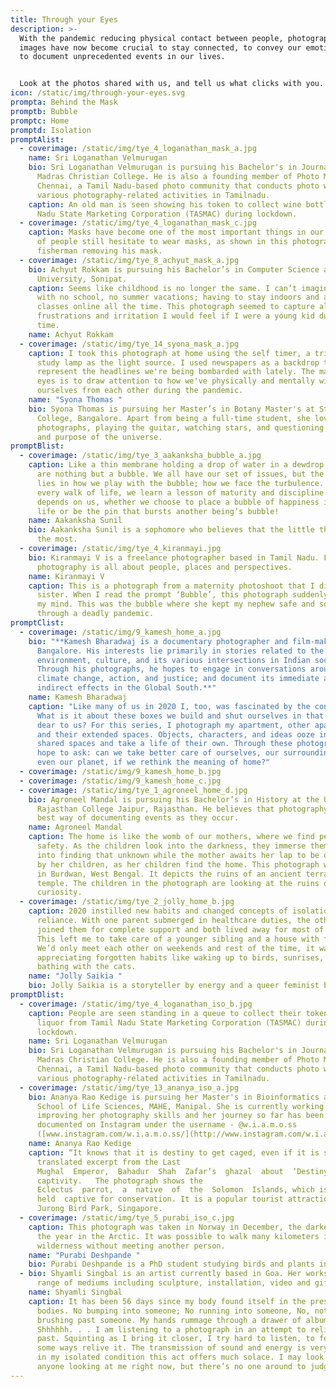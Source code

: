 ```yaml
---
title: Through your Eyes
description: >-
  With the pandemic reducing physical contact between people, photographs and
  images have now become crucial to stay connected, to convey our emotions, and
  to document unprecedented events in our lives. 


  Look at the photos shared with us, and tell us what clicks with you.
icon: /static/img/through-your-eyes.svg
prompta: Behind the Mask
promptb: Bubble
promptc: Home
promptd: Isolation
promptAlist:
  - coverimage: /static/img/tye_4_loganathan_mask_a.jpg
    name: Sri Loganathan Velmurugan
    bio: Sri Loganathan Velmurugan is pursuing his Bachelor's in Journalism at
      Madras Christian College. He is also a founding member of Photo Meet
      Chennai, a Tamil Nadu-based photo community that conducts photo walks and
      various photography-related activities in Tamilnadu.
    caption: An old man is seen showing his token to collect wine bottles from Tamil
      Nadu State Marketing Corporation (TASMAC) during lockdown.
  - coverimage: /static/img/tye_4_loganathan_mask_c.jpg
    caption: Masks have become one of the most important things in our lives. A lot
      of people still hesitate to wear masks, as shown in this photograph of a
      fisherman removing his mask.
  - coverimage: /static/img/tye_8_achyut_mask_a.jpg
    bio: Achyut Rokkam is pursuing his Bachelor’s in Computer Science at Ashoka
      University, Sonipat.
    caption: Seems like childhood is no longer the same. I can’t imagine a childhood
      with no school, no summer vacations; having to stay indoors and attend
      classes online all the time. This photograph seemed to capture all the
      frustrations and irritation I would feel if I were a young kid during this
      time.
    name: Achyut Rokkam
  - coverimage: /static/img/tye_14_syona_mask_a.jpg
    caption: I took this photograph at home using the self timer, a tripod and a
      study lamp as the light source. I used newspapers as a backdrop to
      represent the headlines we're being bombarded with lately. The mask on the
      eyes is to draw attention to how we've physically and mentally withdrawn
      ourselves from each other during the pandemic.
    name: "Syona Thomas "
    bio: Syona Thomas is pursuing her Master’s in Botany Master's at St. Joseph’s
      College, Bangalore. Apart from being a full-time student, she loves taking
      photographs, playing the guitar, watching stars, and questioning the birth
      and purpose of the universe.
promptBlist:
  - coverimage: /static/img/tye_3_aakanksha_bubble_a.jpg
    caption: Like a thin membrane holding a drop of water in a dewdrop, our lives
      are nothing but a bubble. We all have our set of issues, but the beauty
      lies in how we play with the bubble; how we face the turbulence. Through
      every walk of life, we learn a lesson of maturity and discipline. It all
      depends on us, whether we choose to place a bubble of happiness in one’s
      life or be the pin that bursts another being’s bubble!
    name: Aakanksha Sunil
    bio: Aakanksha Sunil is a sophomore who believes that the little things matter
      the most.
  - coverimage: /static/img/tye_4_kiranmayi.jpg
    bio: Kiranmayi V is a freelance photographer based in Tamil Nadu. For Kiranmayi,
      photography is all about people, places and perspectives.
    name: Kiranmayi V
    caption: This is a photograph from a maternity photoshoot that I did for my
      sister. When I read the prompt ‘Bubble’, this photograph suddenly came to
      my mind. This was the bubble where she kept my nephew safe and sound
      through a deadly pandemic.
promptClist:
  - coverimage: /static/img/9_kamesh_home_a.jpg
    bio: "**Kamesh Bharadwaj is a documentary photographer and film-maker based in
      Bangalore. His interests lie primarily in stories related to the
      environment, culture, and its various intersections in Indian society.
      Through his photographs, he hopes to engage in conversations around
      climate change, action, and justice; and document its immediate and
      indirect effects in the Global South.**"
    name: Kamesh Bharadwaj
    caption: "Like many of us in 2020 I, too, was fascinated by the concept of home.
      What is it about these boxes we build and shut ourselves in that are so
      dear to us? For this series, I photograph my apartment, other apartments,
      and their extended spaces. Objects, characters, and ideas ooze into these
      shared spaces and take a life of their own. Through these photographs, I
      hope to ask: can we take better care of ourselves, our surroundings and
      even our planet, if we rethink the meaning of home?"
  - coverimage: /static/img/9_kamesh_home_b.jpg
  - coverimage: /static/img/9_kamesh_home_c.jpg
  - coverimage: /static/img/tye_1_agroneel_home_d.jpg
    bio: Agroneel Mandal is pursuing his Bachelor’s in History at the University
      Rajasthan College Jaipur, Rajasthan. He believes that photography is the
      best way of documenting events as they occur.
    name: Agroneel Mandal
    caption: The home is like the womb of our mothers, where we find peace and
      safety. As the children look into the darkness, they immerse themselves
      into finding that unknown while the mother awaits her lap to be occupied
      by her children, as her children find the home. This photograph was taken
      in Burdwan, West Bengal. It depicts the ruins of an ancient terracotta
      temple. The children in the photograph are looking at the ruins out of
      curiosity.
  - coverimage: /static/img/tye_2_jolly_home_b.jpg
    caption: 2020 instilled new habits and changed concepts of isolation and self
      reliance. With one parent submerged in healthcare duties, the other parent
      joined them for complete support and both lived away for most of the year.
      This left me to take care of a younger sibling and a house with four cats!
      We’d only meet each other on weekends and rest of the time, it was
      appreciating forgotten habits like waking up to birds, sunrises, and sun
      bathing with the cats.
    name: "Jolly Saikia "
    bio: Jolly Saikia is a storyteller by energy and a queer feminist by identity.
promptDlist:
  - coverimage: /static/img/tye_4_loganathan_iso_b.jpg
    caption: People are seen standing in a queue to collect their tokens to buy
      liquor from Tamil Nadu State Marketing Corporation (TASMAC) during
      lockdown.
    name: Sri Loganathan Velmurugan
    bio: Sri Loganathan Velmurugan is pursuing his Bachelor's in Journalism at
      Madras Christian College. He is also a founding member of Photo Meet
      Chennai, a Tamil Nadu-based photo community that conducts photo walks and
      various photography-related activities in Tamilnadu.
  - coverimage: /static/img/tye_13_ananya_iso_a.jpg
    bio: Ananya Rao Kedige is pursuing her Master's in Bioinformatics at Manipal
      School of Life Sciences, MAHE, Manipal. She is currently working on
      improving her photography skills and her journey so far has been
      documented on Instagram under the username - @w.i.a.m.o.ss
      ([www.instagram.com/w.i.a.m.o.ss/](http://www.instagram.com/w.i.a.m.o.ss/))
    name: Ananya Rao Kedige
    caption: “It knows that it is destiny to get caged, even if it is springtime.”-
      translated excerpt from the Last
      Mughal  Emperor,  Bahadur  Shah  Zafar’s  ghazal  about  ‘Destiny’,  written  in  the  last  days  of  his
      captivity.   The photograph shows the
      Eclectus  parrot,  a  native  of  the  Solomon  Islands, which is
      held  captive for conservation. It is a popular tourist attraction at
      Jurong Bird Park, Singapore.
  - coverimage: /static/img/tye_5_purabi_iso_c.jpg
    caption: This photograph was taken in Norway in December, the darkest part of
      the year in the Arctic. It was possible to walk many kilometers in the
      wilderness without meeting another person.
    name: "Purabi Deshpande "
    bio: Purabi Deshpande is a PhD student studying birds and plants in cities.
  - bio: Shyamli Singbal is an artist currently based in Goa. Her works traverse a
      range of mediums including sculpture, installation, video and gifs.
    name: Shyamli Singbal
    caption: It has been 56 days since my body found itself in the presence of other
      bodies. No bumping into someone; No running into someone, No, not even
      brushing past someone. My hands rummage through a drawer of albums.
      Shhhhhh. . . I am listening to a photograph in an attempt to relive the
      past. Squinting as I bring it closer, I try hard to listen, to feel and in
      some ways relive it. The transmission of sound and energy is very real and
      in my isolated condition this act offers much solace. I may look stupid to
      anyone looking at me right now, but there’s no one around to judge me.
---
```

